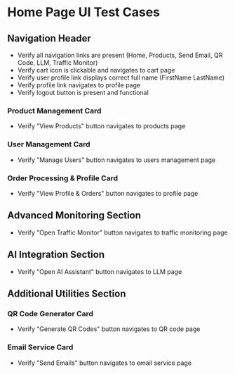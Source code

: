 # Home Page UI Test Cases

## Navigation Header
- Verify all navigation links are present (Home, Products, Send Email, QR Code, LLM, Traffic Monitor)
- Verify cart icon is clickable and navigates to cart page
- Verify user profile link displays correct full name (FirstName LastName)
- Verify profile link navigates to profile page
- Verify logout button is present and functional

### Product Management Card
- Verify "View Products" button navigates to products page

### User Management Card
- Verify "Manage Users" button navigates to users management page

### Order Processing & Profile Card
- Verify "View Profile & Orders" button navigates to profile page

## Advanced Monitoring Section
- Verify "Open Traffic Monitor" button navigates to traffic monitoring page

## AI Integration Section
- Verify "Open AI Assistant" button navigates to LLM page

## Additional Utilities Section
### QR Code Generator Card
- Verify "Generate QR Codes" button navigates to QR code page

### Email Service Card
- Verify "Send Emails" button navigates to email service page
